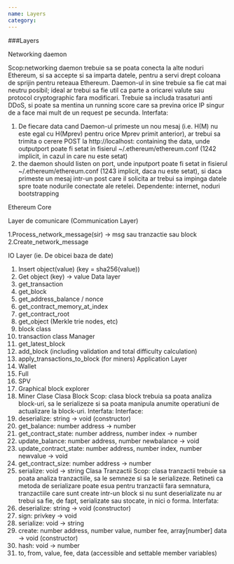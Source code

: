 ```yaml
---
name: Layers
category: 
---
```


###Layers

Networking daemon

Scop:networking daemon trebuie sa se poata conecta la alte noduri Ethereum, si sa accepte si sa imparta datele, pentru a servi drept coloana de sprijin pentru reteaua Ethereum. Daemon-ul in sine trebuie sa fie cat mai neutru posibil; ideal ar trebui sa fie util ca parte a oricarei valute sau protocol cryptographic fara modificari. Trebuie sa includa trasaturi anti DDoS, si poate sa mentina un running score care sa previna orice IP singur de a face mai mult de un request pe secunda.
Interfata:
1.	De fiecare data cand Daemon-ul primeste un nou mesaj (i.e. H(M) nu este egal cu H(Mprev) pentru orice Mprev primit anterior), ar trebui sa trimita o cerere POST la http://localhost: containing the data, unde outputport poate fi setat in fisierul ~/.ethereum/ethereum.conf (1242 implicit, in cazul in care nu este setat)
2.	the daemon should listen on port, unde inputport poate fi setat in fisierul   ~/.ethereum/ethereum.conf (1243 implicit, daca nu este setat), si daca primeste un mesaj intr-un post care il solicita ar trebui sa impinga datele spre toate nodurile conectate ale retelei. Dependente: internet, noduri bootstrapping


Ethereum Core

Layer de comunicare (Communication Layer)

1.Process_network_message(sir) -> msg sau tranzactie sau block
2.Create_network_message

IO Layer (ie. De obicei baza de date)

1.	Insert object(value) (key = sha256(value))
2.	Get object (key) -> value
Data layer
1.	get_transaction
2.	get_block
3.	get_address_balance / nonce
4.	get_contract_memory_at_index
5.	get_contract_root
6.	get_object (Merkle trie nodes, etc)
7.	block class
8.	transaction class
Manager
1.	get_latest_block
2.	add_block (including validation and total difficulty calculation)
3.	apply_transactions_to_block (for miners)
Application Layer
1.	Wallet
2.	Full
3.	SPV
4.	Graphical block explorer
5.	Miner
Clase
Clasa Block
Scop: clasa block trebuia sa poata analiza block-uri, sa le serializeze si sa poata manipula anumite operatiuni de actualizare la block-uri.
Interfata:
Interface:
1.	deserialize: string -> void (constructor)
2.	get_balance: number address -> number
3.	get_contract_state: number address, number index -> number
4.	update_balance: number address, number newbalance -> void
5.	update_contract_state: number address, number index, number newvalue -> void
6.	get_contract_size: number address -> number
7.	serialize: void -> string
Clasa Tranzactii
Scop: clasa tranzactii trebuie sa poata analiza tranzactiile, sa le semneze si sa le serializeze. Retineti ca metoda de serializare poate esua pentru tranzactii fara semnatura, tranzactiile care sunt create intr-un block si nu sunt deserializate nu ar trebui sa fie, de fapt, serializate sau stocate, in nici o forma.
Interfata:
1.	deserialize: string -> void (constructor)
2.	sign: privkey -> void
3.	serialize: void -> string
4.	create: number address, number value, number fee, array[number] data -> void (constructor)
5.	hash: void -> number
6.	to, from, value, fee, data (accessible and settable member variables)
